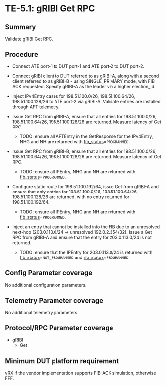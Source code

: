 # TE-5.1: gRIBI Get RPC

## Summary

Validate gRIBI Get RPC.

## Procedure

*   Connect ATE port-1 to DUT port-1 and ATE port-2 to DUT port-2.

*   Connect gRIBI client to DUT referred to as gRIBI-A, along with a second
    client referred to as gRIBI-B - using SINGLE_PRIMARY mode, with FIB ACK
    requested. Specify gRIBI-A as the leader via a higher election_id.

*   Inject IPv4Entry cases for 198.51.100.0/26, 198.51.100.64/26,
    198.51.100.128/26 to ATE port-2 via gRIBI-A. Validate entries are installed
    through AFT telemetry.

*   Issue Get RPC from gRIBI-A, ensure that all entries for 198.51.100.0/26,
    198.51.100.64/26, 198.51.100.128/26 are returned. Measure latency of Get
    RPC.

    *   TODO: ensure all AFTEntry in the GetResponse for the IPv4Entry, NHG and
        NH are returned with [fib_status]=`PROGRAMMED`.

*   Issue Get RPC from gRIBI-B, ensure that all entries for 198.51.100.0/26,
    198.51.100.64/26, 198.51.100.128/26 are returned. Measure latency of Get
    RPC.

    *   TODO: ensure all IPEntry, NHG and NH are returned with
        [fib_status]=`PROGRAMMED`.

*   Configure static route for 198.51.100.192/64, issue Get from gRIBI-A and
    ensure that only entries for 198.51.100.0/26, 198.51.100.64/26,
    198.51.100.128/26 are returned, with no entry returned for
    198.51.100.192/64.

    *   TODO: ensure all IPEntry, NHG and NH are returned with
        [fib_status]=`PROGRAMMED`.

*   Inject an entry that cannot be installed into the FIB due to an unresolved
    next-hop (203.0.113.0/24 -> unresolved 192.0.2.254/32). Issue a Get RPC from
    gRIBI-A and ensure that the entry for 203.0.113.0/24 is not returned.

    *   TODO: ensure that the IPEntry for 203.0.113.0/24 is returned with
        [fib_status]=`NOT_PROGRAMMED` and [rib_status]=`PROGRAMMED`

[fib_status]: https://github.com/openconfig/gribi/blob/08d53dffce45e942c6e7f07521c58b557984e4b7/v1/proto/service/gribi.proto#L485
[rib_status]: https://github.com/openconfig/gribi/blob/08d53dffce45e942c6e7f07521c58b557984e4b7/v1/proto/service/gribi.proto#L483

## Config Parameter coverage

No additional configuration parameters.

## Telemetry Parameter coverage

No additional telemetry parameters.

## Protocol/RPC Parameter coverage

*   gRIBI
    *   Get

## Minimum DUT platform requirement

vRX if the vendor implementation supports FIB-ACK simulation, otherwise FFF.
